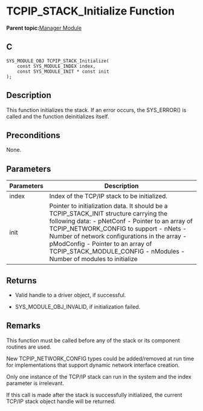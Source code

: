 # TCPIP\_STACK\_Initialize Function

**Parent topic:**[Manager Module](GUID-B37C4F4C-DC2D-48D9-9909-AACBA987B57A.md)

## C

```
SYS_MODULE_OBJ TCPIP_STACK_Initialize(
    const SYS_MODULE_INDEX index, 
    const SYS_MODULE_INIT * const init
);
```

## Description

This function initializes the stack. If an error occurs, the SYS\_ERROR\(\) is called and the function deinitializes itself.

## Preconditions

None.

## Parameters

|Parameters|Description|
|----------|-----------|
|index|Index of the TCP/IP stack to be initialized.|
|init|Pointer to initialization data. It should be a TCPIP\_STACK\_INIT structure carrying the following data: - pNetConf - Pointer to an array of TCPIP\_NETWORK\_CONFIG to support - nNets - Number of network configurations in the array - pModConfig - Pointer to an array of TCPIP\_STACK\_MODULE\_CONFIG - nModules - Number of modules to initialize|

## Returns

-   Valid handle to a driver object, if successful.

-   SYS\_MODULE\_OBJ\_INVALID, if initialization failed.


## Remarks

This function must be called before any of the stack or its component routines are used.

New TCPIP\_NETWORK\_CONFIG types could be added/removed at run time for implementations that support dynamic network interface creation.

Only one instance of the TCP/IP stack can run in the system and the index parameter is irrelevant.

If this call is made after the stack is successfully initialized, the current TCP/IP stack object handle will be returned.

